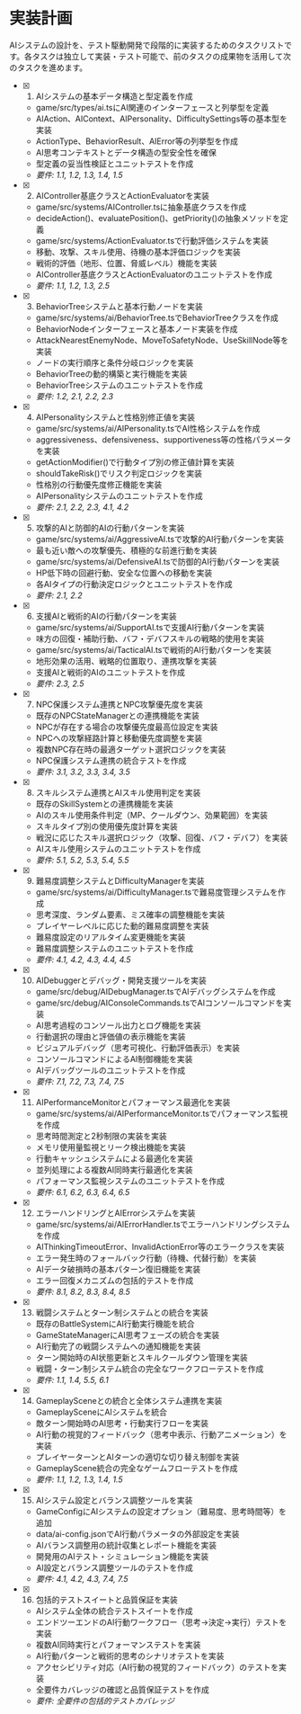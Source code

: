 # 実装計画

AIシステムの設計を、テスト駆動開発で段階的に実装するためのタスクリストです。各タスクは独立して実装・テスト可能で、前のタスクの成果物を活用して次のタスクを進めます。

- [x] 1. AIシステムの基本データ構造と型定義を作成
  - game/src/types/ai.tsにAI関連のインターフェースと列挙型を定義
  - AIAction、AIContext、AIPersonality、DifficultySettings等の基本型を実装
  - ActionType、BehaviorResult、AIError等の列挙型を作成
  - AI思考コンテキストとデータ構造の型安全性を確保
  - 型定義の妥当性検証とユニットテストを作成
  - _要件: 1.1, 1.2, 1.3, 1.4, 1.5_

- [x] 2. AIController基底クラスとActionEvaluatorを実装
  - game/src/systems/AIController.tsに抽象基底クラスを作成
  - decideAction()、evaluatePosition()、getPriority()の抽象メソッドを定義
  - game/src/systems/ActionEvaluator.tsで行動評価システムを実装
  - 移動、攻撃、スキル使用、待機の基本評価ロジックを実装
  - 戦術的評価（地形、位置、脅威レベル）機能を実装
  - AIController基底クラスとActionEvaluatorのユニットテストを作成
  - _要件: 1.1, 1.2, 1.3, 2.5_

- [x] 3. BehaviorTreeシステムと基本行動ノードを実装
  - game/src/systems/ai/BehaviorTree.tsでBehaviorTreeクラスを作成
  - BehaviorNodeインターフェースと基本ノード実装を作成
  - AttackNearestEnemyNode、MoveToSafetyNode、UseSkillNode等を実装
  - ノードの実行順序と条件分岐ロジックを実装
  - BehaviorTreeの動的構築と実行機能を実装
  - BehaviorTreeシステムのユニットテストを作成
  - _要件: 1.2, 2.1, 2.2, 2.3_

- [x] 4. AIPersonalityシステムと性格別修正値を実装
  - game/src/systems/ai/AIPersonality.tsでAI性格システムを作成
  - aggressiveness、defensiveness、supportiveness等の性格パラメータを実装
  - getActionModifier()で行動タイプ別の修正値計算を実装
  - shouldTakeRisk()でリスク判定ロジックを実装
  - 性格別の行動優先度修正機能を実装
  - AIPersonalityシステムのユニットテストを作成
  - _要件: 2.1, 2.2, 2.3, 4.1, 4.2_

- [x] 5. 攻撃的AIと防御的AIの行動パターンを実装
  - game/src/systems/ai/AggressiveAI.tsで攻撃的AI行動パターンを実装
  - 最も近い敵への攻撃優先、積極的な前進行動を実装
  - game/src/systems/ai/DefensiveAI.tsで防御的AI行動パターンを実装
  - HP低下時の回避行動、安全な位置への移動を実装
  - 各AIタイプの行動決定ロジックとユニットテストを作成
  - _要件: 2.1, 2.2_

- [x] 6. 支援AIと戦術的AIの行動パターンを実装
  - game/src/systems/ai/SupportAI.tsで支援AI行動パターンを実装
  - 味方の回復・補助行動、バフ・デバフスキルの戦略的使用を実装
  - game/src/systems/ai/TacticalAI.tsで戦術的AI行動パターンを実装
  - 地形効果の活用、戦略的位置取り、連携攻撃を実装
  - 支援AIと戦術的AIのユニットテストを作成
  - _要件: 2.3, 2.5_

- [x] 7. NPC保護システム連携とNPC攻撃優先度を実装
  - 既存のNPCStateManagerとの連携機能を実装
  - NPCが存在する場合の攻撃優先度最高位設定を実装
  - NPCへの攻撃経路計算と移動優先度調整を実装
  - 複数NPC存在時の最適ターゲット選択ロジックを実装
  - NPC保護システム連携の統合テストを作成
  - _要件: 3.1, 3.2, 3.3, 3.4, 3.5_

- [x] 8. スキルシステム連携とAIスキル使用判定を実装
  - 既存のSkillSystemとの連携機能を実装
  - AIのスキル使用条件判定（MP、クールダウン、効果範囲）を実装
  - スキルタイプ別の使用優先度計算を実装
  - 戦況に応じたスキル選択ロジック（攻撃、回復、バフ・デバフ）を実装
  - AIスキル使用システムのユニットテストを作成
  - _要件: 5.1, 5.2, 5.3, 5.4, 5.5_

- [x] 9. 難易度調整システムとDifficultyManagerを実装
  - game/src/systems/ai/DifficultyManager.tsで難易度管理システムを作成
  - 思考深度、ランダム要素、ミス確率の調整機能を実装
  - プレイヤーレベルに応じた動的難易度調整を実装
  - 難易度設定のリアルタイム変更機能を実装
  - 難易度調整システムのユニットテストを作成
  - _要件: 4.1, 4.2, 4.3, 4.4, 4.5_

- [x] 10. AIDebuggerとデバッグ・開発支援ツールを実装
  - game/src/debug/AIDebugManager.tsでAIデバッグシステムを作成
  - game/src/debug/AIConsoleCommands.tsでAIコンソールコマンドを実装
  - AI思考過程のコンソール出力とログ機能を実装
  - 行動選択の理由と評価値の表示機能を実装
  - ビジュアルデバッグ（思考可視化、行動評価表示）を実装
  - コンソールコマンドによるAI制御機能を実装
  - AIデバッグツールのユニットテストを作成
  - _要件: 7.1, 7.2, 7.3, 7.4, 7.5_

- [x] 11. AIPerformanceMonitorとパフォーマンス最適化を実装
  - game/src/systems/ai/AIPerformanceMonitor.tsでパフォーマンス監視を作成
  - 思考時間測定と2秒制限の実装を実装
  - メモリ使用量監視とリーク検出機能を実装
  - 行動キャッシュシステムによる最適化を実装
  - 並列処理による複数AI同時実行最適化を実装
  - パフォーマンス監視システムのユニットテストを作成
  - _要件: 6.1, 6.2, 6.3, 6.4, 6.5_

- [x] 12. エラーハンドリングとAIErrorシステムを実装
  - game/src/systems/ai/AIErrorHandler.tsでエラーハンドリングシステムを作成
  - AIThinkingTimeoutError、InvalidActionError等のエラークラスを実装
  - エラー発生時のフォールバック行動（待機、代替行動）を実装
  - AIデータ破損時の基本パターン復旧機能を実装
  - エラー回復メカニズムの包括的テストを作成
  - _要件: 8.1, 8.2, 8.3, 8.4, 8.5_

- [x] 13. 戦闘システムとターン制システムとの統合を実装
  - 既存のBattleSystemにAI行動実行機能を統合
  - GameStateManagerにAI思考フェーズの統合を実装
  - AI行動完了の戦闘システムへの通知機能を実装
  - ターン開始時のAI状態更新とスキルクールダウン管理を実装
  - 戦闘・ターン制システム統合の完全なワークフローテストを作成
  - _要件: 1.1, 1.4, 5.5, 6.1_

- [x] 14. GameplaySceneとの統合と全体システム連携を実装
  - GameplaySceneにAIシステムを統合
  - 敵ターン開始時のAI思考・行動実行フローを実装
  - AI行動の視覚的フィードバック（思考中表示、行動アニメーション）を実装
  - プレイヤーターンとAIターンの適切な切り替え制御を実装
  - GameplayScene統合の完全なゲームフローテストを作成
  - _要件: 1.1, 1.2, 1.3, 1.4, 1.5_

- [x] 15. AIシステム設定とバランス調整ツールを実装
  - GameConfigにAIシステムの設定オプション（難易度、思考時間等）を追加
  - data/ai-config.jsonでAI行動パラメータの外部設定を実装
  - AIバランス調整用の統計収集とレポート機能を実装
  - 開発用のAIテスト・シミュレーション機能を実装
  - AI設定とバランス調整ツールのテストを作成
  - _要件: 4.1, 4.2, 4.3, 7.4, 7.5_

- [x] 16. 包括的テストスイートと品質保証を実装
  - AIシステム全体の統合テストスイートを作成
  - エンドツーエンドのAI行動ワークフロー（思考→決定→実行）テストを実装
  - 複数AI同時実行とパフォーマンステストを実装
  - AI行動パターンと戦術的思考のシナリオテストを実装
  - アクセシビリティ対応（AI行動の視覚的フィードバック）のテストを実装
  - 全要件カバレッジの確認と品質保証テストを作成
  - _要件: 全要件の包括的テストカバレッジ_
